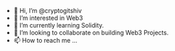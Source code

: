- 👋 Hi, I’m @cryptogitshiv
- 👀 I’m interested in Web3
- 🌱 I’m currently learning Solidity.
- 💞️ I’m looking to collaborate on building  Web3 Projects.
- 📫 How to reach me ...

<!---
cryptogitshiv/cryptogitshiv is a ✨ special ✨ repository because its `README.md` (this file) appears on your GitHub profile.
You can click the Preview link to take a look at your changes.
--->
